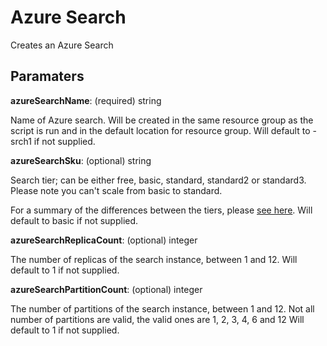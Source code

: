 # Azure Search

Creates an Azure Search

## Paramaters

**azureSearchName**: (required) string

Name of Azure search. Will be created in the same resource group as the script is run and in the default location for resource group.
Will default to <company>-srch1 if not supplied.

**azureSearchSku**: (optional) string

Search tier; can be either free, basic, standard, standard2 or standard3.
Please note you can't scale from basic to standard.

For a summary of the differences between the tiers, please [see here](https://azure.microsoft.com/en-us/blog/new-azure-search-tiers-and-basic-and-standard-s2-general-availability/).
Will default to basic if not supplied.

**azureSearchReplicaCount**: (optional) integer

The number of replicas of the search instance, between 1 and 12.
Will default to 1 if not supplied.

**azureSearchPartitionCount**: (optional) integer

The number of partitions of the search instance, between 1 and 12.
Not all number of partitions are valid, the valid ones are 1, 2, 3, 4, 6 and 12
Will default to 1 if not supplied.
